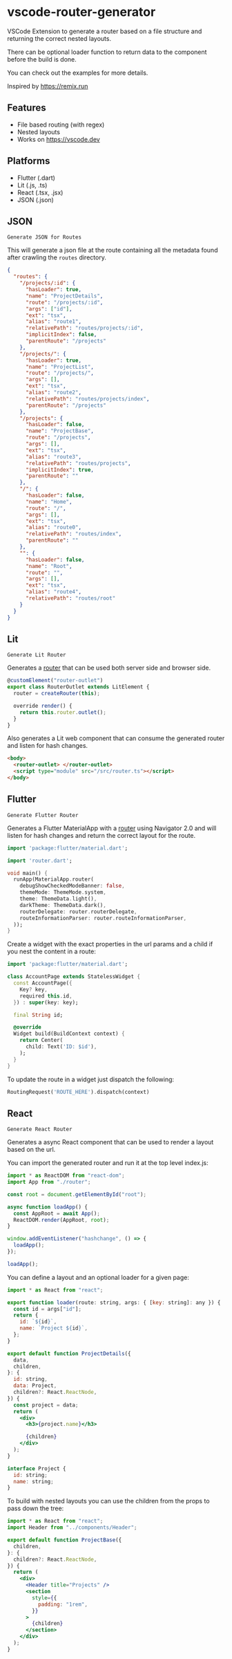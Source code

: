 # vscode-router-generator

VSCode Extension to generate a router based on a file structure and returning the correct nested layouts.

There can be optional loader function to return data to the component before the build is done.

You can check out the examples for more details.

Inspired by https://remix.run

## Features

- File based routing (with regex)
- Nested layouts
- Works on https://vscode.dev

## Platforms

- Flutter (.dart)
- Lit (.js, .ts)
- React (.tsx, .jsx)
- JSON (.json)

## JSON

`Generate JSON for Routes`

This will generate a json file at the route containing all the metadata found after crawling the `routes` directory.

```json
{
  "routes": {
    "/projects/:id": {
      "hasLoader": true,
      "name": "ProjectDetails",
      "route": "/projects/:id",
      "args": ["id"],
      "ext": "tsx",
      "alias": "route1",
      "relativePath": "routes/projects/:id",
      "implicitIndex": false,
      "parentRoute": "/projects"
    },
    "/projects/": {
      "hasLoader": true,
      "name": "ProjectList",
      "route": "/projects/",
      "args": [],
      "ext": "tsx",
      "alias": "route2",
      "relativePath": "routes/projects/index",
      "parentRoute": "/projects"
    },
    "/projects": {
      "hasLoader": false,
      "name": "ProjectBase",
      "route": "/projects",
      "args": [],
      "ext": "tsx",
      "alias": "route3",
      "relativePath": "routes/projects",
      "implicitIndex": true,
      "parentRoute": ""
    },
    "/": {
      "hasLoader": false,
      "name": "Home",
      "route": "/",
      "args": [],
      "ext": "tsx",
      "alias": "route0",
      "relativePath": "routes/index",
      "parentRoute": ""
    },
    "": {
      "hasLoader": false,
      "name": "Root",
      "route": "",
      "args": [],
      "ext": "tsx",
      "alias": "route4",
      "relativePath": "routes/root"
    }
  }
}
```

## Lit

`Generate Lit Router`

Generates a [router](https://www.npmjs.com/package/@lit-labs/router) that can be used both server side and browser side.

```js
@customElement("router-outlet")
export class RouterOutlet extends LitElement {
  router = createRouter(this);

  override render() {
    return this.router.outlet();
  }
}

```

Also generates a Lit web component that can consume the generated router and listen for hash changes.

```html
<body>
  <router-outlet> </router-outlet>
  <script type="module" src="/src/router.ts"></script>
</body>
```

## Flutter

`Generate Flutter Router`

Generates a Flutter MaterialApp with a [router](https://pub.dev/packages/go_router) using Navigator 2.0 and will listen for hash changes and return the correct layout for the route.

```dart
import 'package:flutter/material.dart';

import 'router.dart';

void main() {
  runApp(MaterialApp.router(
    debugShowCheckedModeBanner: false,
    themeMode: ThemeMode.system,
    theme: ThemeData.light(),
    darkTheme: ThemeData.dark(),
    routerDelegate: router.routerDelegate,
    routeInformationParser: router.routeInformationParser,
  ));
}

```

Create a widget with the exact properties in the url params and a child if you nest the content in a route:

```dart
import 'package:flutter/material.dart';

class AccountPage extends StatelessWidget {
  const AccountPage({
    Key? key,
    required this.id,
  }) : super(key: key);

  final String id;

  @override
  Widget build(BuildContext context) {
    return Center(
      child: Text('ID: $id'),
    );
  }
}

```

To update the route in a widget just dispatch the following:

```dart
RoutingRequest('ROUTE_HERE').dispatch(context)
```

## React

`Generate React Router`

Generates a async React component that can be used to render a layout based on the url.

You can import the generated router and run it at the top level index.js:

```jsx
import * as ReactDOM from "react-dom";
import App from "./router";

const root = document.getElementById("root");

async function loadApp() {
  const AppRoot = await App();
  ReactDOM.render(AppRoot, root);
}

window.addEventListener("hashchange", () => {
  loadApp();
});

loadApp();
```

You can define a layout and an optional loader for a given page:

```jsx
import * as React from "react";

export function loader(route: string, args: { [key: string]: any }) {
  const id = args["id"];
  return {
    id: `${id}`,
    name: `Project ${id}`,
  };
}

export default function ProjectDetails({
  data,
  children,
}: {
  id: string,
  data: Project,
  children?: React.ReactNode,
}) {
  const project = data;
  return (
    <div>
      <h3>{project.name}</h3>

      {children}
    </div>
  );
}

interface Project {
  id: string;
  name: string;
}
```

To build with nested layouts you can use the children from the props to pass down the tree:

```jsx
import * as React from "react";
import Header from "../components/Header";

export default function ProjectBase({
  children,
}: {
  children?: React.ReactNode,
}) {
  return (
    <div>
      <Header title="Projects" />
      <section
        style={{
          padding: "1rem",
        }}
      >
        {children}
      </section>
    </div>
  );
}
```
